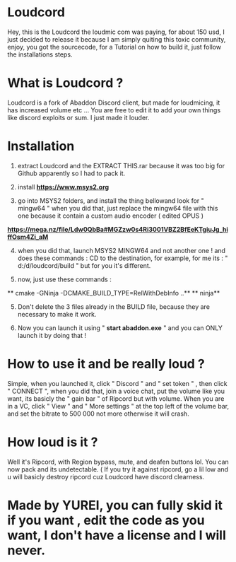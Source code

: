 # Loudcord

Hey, this is the Loudcord the loudmic com was paying, for about 150 usd, I just decided to release it because I am simply quiting this toxic community, enjoy, you got the sourcecode, for a Tutorial on how to build it, just follow the installations steps.

# What is Loudcord ?

Loudcord is a fork of Abaddon Discord client, but made for loudmicing, it has increased volume etc ... You are free to edit it to add your own things like discord exploits or sum. I just made it louder.


# Installation

1) extract Loudcord and the EXTRACT THIS.rar because it was too big for Github apparently so I had to pack it.

2) install **https://www.msys2.org**
   
3) go into MSYS2 folders, and install the thing bellowand look for " mingw64 " when you did that, just replace the mingw64 file with this one because it contain a custom audio encoder ( edited OPUS )
 
**https://mega.nz/file/Ldw0QbBa#MGZzw0s4Ri3001VBZ2BfEeKTgiuJg_hiffOsm4Zi_aM**
 
4) when you did that, launch MSYS2 MINGW64 and not another one ! and does these commands : CD to the destination, for example, for me its : " d:/d/loudcord/build " but for you it's different.

5) now, just use these commands :
 
** cmake -GNinja -DCMAKE_BUILD_TYPE=RelWithDebInfo ..**
** ninja**

5) Don't delete the 3 files already in the BUILD file, because they are necessary to make it work.
  
6) Now you can launch it using " **start abaddon.exe** " and you can ONLY launch it by doing that !

# How to use it and be really loud ?

Simple, when you launched it, click " Discord " and " set token " , then click " CONNECT ", when you did that, join a voice chat, put the volume like you want, its basicly the " gain bar " of Ripcord but with volume.
When you are in a VC, click " View " and " More settings " at the top left of the volume bar, and set the bitrate to 500 000 not more otherwise it will crash.

# How loud is it ?

Well it's Ripcord, with Region bypass, mute, and deafen buttons lol. You can now pack and its undetectable. ( If you try it against ripcord, go a lil low and u will basicly destroy ripcord cuz Loudcord have discord clearness.

# Made by YUREI, you can fully skid it if you want , edit the code as you want, I don't have a license and I will never.
